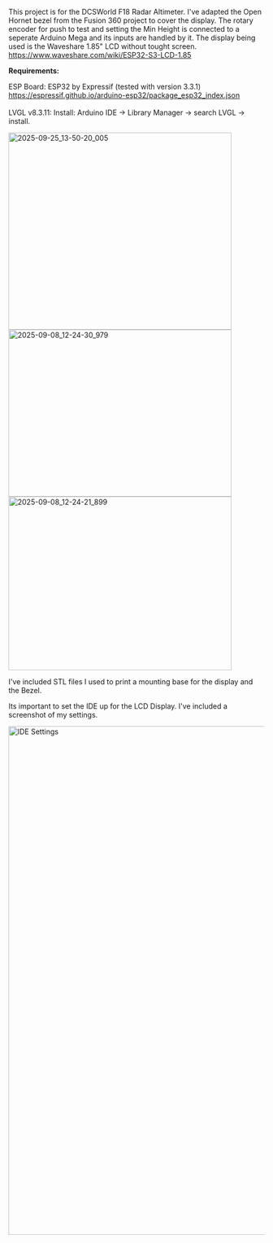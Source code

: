 This project is for the DCSWorld F18 Radar Altimeter. I've adapted the Open Hornet bezel from the Fusion 360 project to cover the display.
The rotary encoder for push to test and setting the Min Height is connected to a seperate Arduino Mega and its inputs are handled by it. 
The display being used is the Waveshare 1.85" LCD without tought screen.  https://www.waveshare.com/wiki/ESP32-S3-LCD-1.85

<B>Requirements:</b></br>

ESP Board:
  ESP32 by Expressif (tested with version 3.3.1)
  https://espressif.github.io/arduino-esp32/package_esp32_index.json
<br>          
LVGL v8.3.11:  Install: Arduino IDE → Library Manager → search LVGL → install.
<br>

<p>
<img width="439" height="387" alt="2025-09-25_13-50-20_005" src="https://github.com/user-attachments/assets/badb715b-2910-4d1c-ae19-d63cd57acf52" />
<img width="439" height="328" alt="2025-09-08_12-24-30_979" src="https://github.com/user-attachments/assets/4a5dad07-bb8e-4ad3-9b9c-7a68b6c19235" />

<img width="439" height="341" alt="2025-09-08_12-24-21_899" src="https://github.com/user-attachments/assets/db582a9f-3307-4765-8ca2-f18508dfae25" />

I've included STL files I used to print a mounting base for the display and the Bezel.

Its important to set the IDE up for the LCD Display. I've included a screenshot of my settings.

<img width="621" height="999" alt="IDE Settings" src="https://github.com/user-attachments/assets/39be1d15-527a-47b7-9954-9c481a2c8f41" />
 
  
</p>
